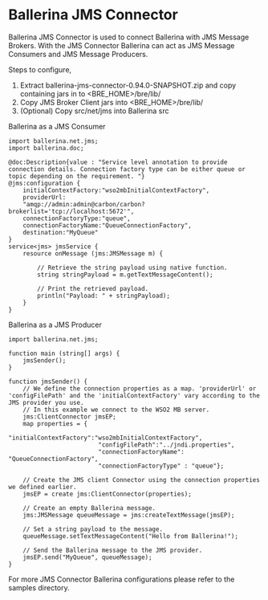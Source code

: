 # Ballerina JMS Connector

Ballerina JMS Connector is used to connect Ballerina with JMS Message Brokers. With the JMS Connector Ballerina can act as JMS Message Consumers and JMS Message Producers.

Steps to configure,
1. Extract ballerina-jms-connector-0.94.0-SNAPSHOT.zip and copy containing jars in to <BRE_HOME>/bre/lib/
2. Copy JMS Broker Client jars into <BRE_HOME>/bre/lib/
3. (Optional) Copy src/net/jms into Ballerina src

Ballerina as a JMS Consumer

    import ballerina.net.jms;
    import ballerina.doc;
     
    @doc:Description{value : "Service level annotation to provide connection details. Connection factory type can be either queue or topic depending on the requirement. "}
    @jms:configuration {
        initialContextFactory:"wso2mbInitialContextFactory",
        providerUrl:
        "amqp://admin:admin@carbon/carbon?brokerlist='tcp://localhost:5672'",
        connectionFactoryType:"queue",
        connectionFactoryName:"QueueConnectionFactory",
        destination:"MyQueue"
    }
    service<jms> jmsService {
        resource onMessage (jms:JMSMessage m) {
     
            // Retrieve the string payload using native function.
            string stringPayload = m.getTextMessageContent();
     
            // Print the retrieved payload.
            println("Payload: " + stringPayload);
        }
    }
    
 
Ballerina as a JMS Producer

    import ballerina.net.jms;
     
    function main (string[] args) {
        jmsSender();
    }
     
    function jmsSender() {
        // We define the connection properties as a map. 'providerUrl' or 'configFilePath' and the 'initialContextFactory' vary according to the JMS provider you use.
        // In this example we connect to the WSO2 MB server.
        jms:ClientConnector jmsEP;
        map properties = {
                             "initialContextFactory":"wso2mbInitialContextFactory",
                             "configFilePath":"../jndi.properties",
                             "connectionFactoryName": "QueueConnectionFactory",
                             "connectionFactoryType" : "queue"};
                              
        // Create the JMS client Connector using the connection properties we defined earlier.
        jmsEP = create jms:ClientConnector(properties);
         
        // Create an empty Ballerina message.
        jms:JMSMessage queueMessage = jms:createTextMessage(jmsEP);
         
        // Set a string payload to the message.
        queueMessage.setTextMessageContent("Hello from Ballerina!");
         
        // Send the Ballerina message to the JMS provider.
        jmsEP.send("MyQueue", queueMessage);
    }
     


 For more JMS Connector Ballerina configurations please refer to the samples directory.
